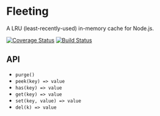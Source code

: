 # Fleeting

A LRU (least-recently-used) in-memory cache for Node.js.

[![Coverage Status](https://coveralls.io/repos/github/jacktuck/fleeting/badge.svg?branch=master)](https://coveralls.io/github/jacktuck/fleeting?branch=master)
[![Build Status](https://travis-ci.org/jacktuck/fleeting.svg?branch=master)](https://travis-ci.org/jacktuck/fleeting)

## API

* `purge()`
* `peek(key) => value`
* `has(key) => value`
* `get(key) => value`
* `set(key, value) => value`
* `del(k) => value`
